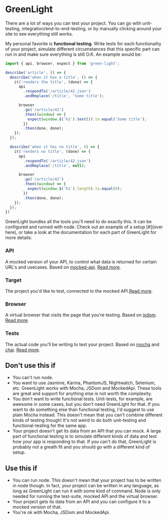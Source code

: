 # GreenLight
There are a lot of ways you can test your project. You can go with unit-testing, integration/end-to-end-testing, or by manually clicking around your site to see everything still works.

My personal favorite is **functional testing**. Write tests for each functionality of your project, simulate different circumstances that this specific part can run in and make sure everything is still O.K. An example would be:

```js
import { api, browser, expect } from 'green-light';

describe('article', () => {
  describe('when it has a title', () => {
    it('renders the title', (done) => {
      api
        .respondTo('/article/42.json')
        .andReplace('/title', 'Some title');

      browser
        .go('/article/42')
        .then((window) => {
          expect(window.$('h1').text()).to.equal('Some title');
        })
        .then(done, done);
    });
  });

  describe('when it has no title', () => {
    it('renders no title', (done) => {
      api
        .respondTo('/article/42.json')
        .andReplace('/title', null);

      browser
        .go('/article/42')
        .then((window) => {
          expect(window.$('h1').length).to.equal(0);
        })
        .then(done, done);
    });
  });
})
```

GreenLight bundles all the tools you'll need to do exactly this.  It can be configured and runned with node. Check out an example of a setup [#](over here), or take a look at the documentation for each part of GreenLight for more details:

### API
A mocked version of your API, to control what data is returned for certain URL's and usecases. Based on [mocked-api](https://www.npmjs.com/package/mocked-api). [Read more](docs/api.md).

### Target
The project you'd like to test, connected to the mocked API.[Read more](docs/target.md).

### Browser
A virtual browser that visits the page that you're testing. Based on [jsdom](https://www.npmjs.com/package/jsdom). [Read more](docs/browser.md).

### Tests
The actual code you'll be writing to test your project. Based on [mocha](https://www.npmjs.com/package/mocha) and [chai](https://www.npmjs.com/package/chai). [Read more](docs/target.md).

## Don't use this if 
- You can't run node.
- You want to use Jasmine, Karma, PhantomJS, Nightwatch, Selenium, etc. GreenLight works with Mocha, JSDom and MockedApi. These tools are great and support for anything else is not worth the complexity.
- You don't want to write functional tests. Unit-tests, for example, are awesome in some cases, but you don't need GreenLight for that. If you want to do something else than functional testing, I'd suggest to use plain Mocha instead. This doesn't mean that you can't combine different kinds of testing though! It's not weird to do both unit-testing and functional-testing for the same app.
- Your project doesn't get its data from an API that you can mock. A large part of functional testing is to simulate different kinds of data and test how your app is responding to that. If you can't do that, GreenLight is probably not a greath fit and you should go with a different kind of setup.

## Use this if
- You can run node. This doesn't mean that your project has to be written in node though. In fact, your project can be written in any language, as long as GreenLight can run it with some kind of command. Node is only needed for running the test-suite, mocked API and the virtual browser. 
- Your project gets its data from an API and you can configure it to a mocked version of that.
- You're ok with Mocha, JSDom and MockedApi.








